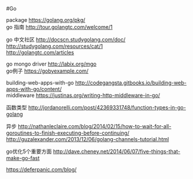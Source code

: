 #Go


package  https://golang.org/pkg/<br/>
go 指南 http://tour.golangtc.com/welcome/1<br/>

go 中文社区 http://docscn.studygolang.com/doc/<br/>http://studygolang.com/resources/cat/1<br/>http://golangtc.com/articles

go mongo driver http://labix.org/mgo<br/>go例子 https://gobyexample.com/

building-web-apps-with-go    http://codegangsta.gitbooks.io/building-web-apps-with-go/content/<br/>
middleware  https://justinas.org/writing-http-middleware-in-go/<br/>

函数类型  http://jordanorelli.com/post/42369331748/function-types-in-go-golang

异步 http://nathanleclaire.com/blog/2014/02/15/how-to-wait-for-all-goroutines-to-finish-executing-before-continuing/<br/>
http://guzalexander.com/2013/12/06/golang-channels-tutorial.html

go优化5个重要方面 http://dave.cheney.net/2014/06/07/five-things-that-make-go-fast

https://deferpanic.com/blog/
